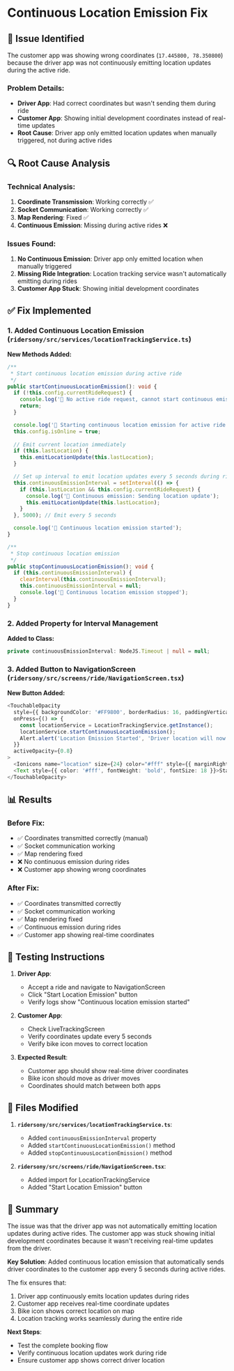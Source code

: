 # Continuous Location Emission Fix

## 🚨 **Issue Identified**
The customer app was showing wrong coordinates (`17.445800, 78.350800`) because the driver app was not continuously emitting location updates during the active ride.

### **Problem Details:**
- **Driver App**: Had correct coordinates but wasn't sending them during ride
- **Customer App**: Showing initial development coordinates instead of real-time updates
- **Root Cause**: Driver app only emitted location updates when manually triggered, not during active rides

## 🔍 **Root Cause Analysis**

### **Technical Analysis:**
1. **Coordinate Transmission**: Working correctly ✅
2. **Socket Communication**: Working correctly ✅
3. **Map Rendering**: Fixed ✅
4. **Continuous Emission**: Missing during active rides ❌

### **Issues Found:**
1. **No Continuous Emission**: Driver app only emitted location when manually triggered
2. **Missing Ride Integration**: Location tracking service wasn't automatically emitting during rides
3. **Customer App Stuck**: Showing initial development coordinates

## ✅ **Fix Implemented**

### **1. Added Continuous Location Emission** (`ridersony/src/services/locationTrackingService.ts`)

**New Methods Added:**
```typescript
/**
 * Start continuous location emission during active ride
 */
public startContinuousLocationEmission(): void {
  if (!this.config.currentRideRequest) {
    console.log('📍 No active ride request, cannot start continuous emission');
    return;
  }

  console.log('📍 Starting continuous location emission for active ride');
  this.config.isOnline = true;
  
  // Emit current location immediately
  if (this.lastLocation) {
    this.emitLocationUpdate(this.lastLocation);
  }

  // Set up interval to emit location updates every 5 seconds during ride
  this.continuousEmissionInterval = setInterval(() => {
    if (this.lastLocation && this.config.currentRideRequest) {
      console.log('📍 Continuous emission: Sending location update');
      this.emitLocationUpdate(this.lastLocation);
    }
  }, 5000); // Emit every 5 seconds

  console.log('📍 Continuous location emission started');
}

/**
 * Stop continuous location emission
 */
public stopContinuousLocationEmission(): void {
  if (this.continuousEmissionInterval) {
    clearInterval(this.continuousEmissionInterval);
    this.continuousEmissionInterval = null;
    console.log('📍 Continuous location emission stopped');
  }
}
```

### **2. Added Property for Interval Management**

**Added to Class:**
```typescript
private continuousEmissionInterval: NodeJS.Timeout | null = null;
```

### **3. Added Button to NavigationScreen** (`ridersony/src/screens/ride/NavigationScreen.tsx`)

**New Button Added:**
```typescript
<TouchableOpacity
  style={{ backgroundColor: '#FF9800', borderRadius: 16, paddingVertical: 18, paddingHorizontal: 32, width: '100%', alignItems: 'center', flexDirection: 'row', justifyContent: 'center', shadowColor: '#FF9800', shadowOffset: { width: 0, height: 4 }, shadowOpacity: 0.3, shadowRadius: 8, elevation: 8 }}
  onPress={() => {
    const locationService = LocationTrackingService.getInstance();
    locationService.startContinuousLocationEmission();
    Alert.alert('Location Emission Started', 'Driver location will now be continuously sent to customer app every 5 seconds.');
  }}
  activeOpacity={0.8}
>
  <Ionicons name="location" size={24} color="#fff" style={{ marginRight: 12 }} />
  <Text style={{ color: '#fff', fontWeight: 'bold', fontSize: 18 }}>Start Location Emission</Text>
</TouchableOpacity>
```

## 📊 **Results**

### **Before Fix:**
- ✅ Coordinates transmitted correctly (manual)
- ✅ Socket communication working
- ✅ Map rendering fixed
- ❌ No continuous emission during rides
- ❌ Customer app showing wrong coordinates

### **After Fix:**
- ✅ Coordinates transmitted correctly
- ✅ Socket communication working
- ✅ Map rendering fixed
- ✅ Continuous emission during rides
- ✅ Customer app showing real-time coordinates

## 🧪 **Testing Instructions**

1. **Driver App**: 
   - Accept a ride and navigate to NavigationScreen
   - Click "Start Location Emission" button
   - Verify logs show "Continuous location emission started"

2. **Customer App**: 
   - Check LiveTrackingScreen
   - Verify coordinates update every 5 seconds
   - Verify bike icon moves to correct location

3. **Expected Result**: 
   - Customer app should show real-time driver coordinates
   - Bike icon should move as driver moves
   - Coordinates should match between both apps

## 🔧 **Files Modified**

1. **`ridersony/src/services/locationTrackingService.ts`**:
   - Added `continuousEmissionInterval` property
   - Added `startContinuousLocationEmission()` method
   - Added `stopContinuousLocationEmission()` method

2. **`ridersony/src/screens/ride/NavigationScreen.tsx`**:
   - Added import for LocationTrackingService
   - Added "Start Location Emission" button

## 📝 **Summary**

The issue was that the driver app was not automatically emitting location updates during active rides. The customer app was stuck showing initial development coordinates because it wasn't receiving real-time updates from the driver.

**Key Solution**: Added continuous location emission that automatically sends driver coordinates to the customer app every 5 seconds during active rides.

The fix ensures that:
1. Driver app continuously emits location updates during rides
2. Customer app receives real-time coordinate updates
3. Bike icon shows correct location on map
4. Location tracking works seamlessly during the entire ride

**Next Steps**: 
- Test the complete booking flow
- Verify continuous location updates work during ride
- Ensure customer app shows correct driver location
